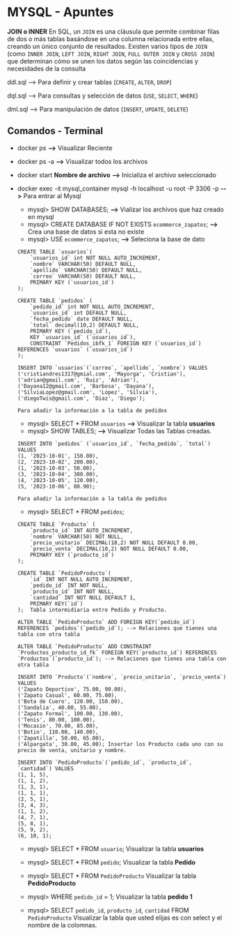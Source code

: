 # MYSQL - Apuntes

**JOIN o INNER** En SQL, un ```JOIN``` es una cláusula que permite combinar filas de dos o más tablas basándose en una columna relacionada entre ellas, creando un único conjunto de resultados. Existen varios tipos de ```JOIN``` (como ```INNER JOIN```, ```LEFT JOIN```, ```RIGHT JOIN```, ```FULL OUTER JOIN``` y ```CROSS JOIN```) que determinan cómo se unen los datos según las coincidencias y necesidades de la consulta

ddl.sql  --> Para definir y crear tablas (```CREATE```, ```ALTER```, ```DROP```)

dql.sql  --> Para consultas y selección de datos (```USE```, ```SELECT```, ```WHERE```)

dml.sql  --> Para manipulación de datos (```INSERT```, ```UPDATE```, ```DELETE```)



## Comandos - Terminal
- docker ps **-->** Visualizar  Reciente
- docker ps -a **-->** Visualizar todos los archivos 
- docker start **Nombre de archivo** **-->** Inicializa el archivo seleccionado
- docker exec -it mysql_container mysql -h localhost -u root -P 3306 -p **-->** Para entrar al Mysql 
    - mysql> SHOW DATABASES; **-->** Vializar los archivos que haz creado en mysql
    - mysql> CREATE DATABASE IF NOT EXISTS `ecommerce_zapatos`; **-->** Crea una base de datos si esta no existe
    - mysql> USE `ecommerce_zapatos`; **-->** Seleciona la base de dato
    ```
    CREATE TABLE `usuarios`(
        `usuarios_id` int NOT NULL AUTO_INCREMENT,
        `nombre` VARCHAR(50) DEFAULT NULL,
        `apellido` VARCHAR(50) DEFAULT NULL,
        `correo` VARCHAR(50) DEFAULT NULL,
        PRIMARY KEY (`usuarios_id`)
    );

    CREATE TABLE `pedidos` (
        `pedido_id` int NOT NULL AUTO_INCREMENT,
        `usuarios_id` int DEFAULT NULL,
        `fecha_pedido` date DEFAULT NULL,
        `total` decimal(10,2) DEFAULT NULL,
        PRIMARY KEY (`pedido_id`),
        KEY `usuarios_id` (`usuarios_id`),
        CONSTRAINT `Pedidos_ibfk_1` FOREIGN KEY (`usuarios_id`) REFERENCES `usuarios` (`usuarios_id`)
    );

    INSERT INTO `usuarios`(`correo`, `apellido`, `nombre`) VALUES
    ('cristiandres1317@gmial.com', 'Mayorga', 'Cristian'),
    ('adrian@gmail.com', 'Ruiz', 'Adrian'),
    ('Dayana12@gmail.com', 'Barbosa', 'Dayana'),
    ('SilviaLopez@gmail.com', 'Lopez', 'Silvia'),
    ('diegoTwis@gmail.com', 'Diaz', 'Diego');

    Para añadir la información a la tabla de pedidos
    ```
    - mysql> SELECT * FROM `usuarios` **-->** Visualizar la tabla **usuarios**
    - mysql> SHOW TABLES;  **-->** Visualizar Todas las Tablas creadas.

    ```
    INSERT INTO `pedidos` (`usuarios_id`, `fecha_pedido`, `total`) VALUES
    (1, '2023-10-01', 150.00),
    (2, '2023-10-02', 200.00),
    (1, '2023-10-03', 50.00),
    (3, '2023-10-04', 300.00),
    (4, '2023-10-05', 120.00),
    (5, '2023-10-06', 80.90); 

    Para añadir la información a la tabla de pedidos
    ```
    - mysql> SELECT * FROM `pedidos`;

    ```
    CREATE TABLE `Producto` (
        `producto_id` INT AUTO_INCREMENT,
        `nombre` VARCHAR(50) NOT NULL,
        `precio_unitario` DECIMAL(10,2) NOT NULL DEFAULT 0.00,
        `precio_venta` DECIMAL(10,2) NOT NULL DEFAULT 0.00,
        PRIMARY KEY (`producto_id`)
    );

    CREATE TABLE `PedidoProducto`(
        `id` INT NOT NULL AUTO_INCREMENT,
        `pedido_id` INT NOT NULL,
        `producto_id` INT NOT NULL,
        `cantidad` INT NOT NULL DEFAULT 1,
        PRIMARY KEY(`id`)
    );  Tabla intermidiaria entre Pedido y Producto.

    ALTER TABLE `PedidoProducto` ADD FOREIGN KEY(`pedido_id`) REFERENCES `pedidos`(`pedido_id`); --> Relaciones que tienes una tabla con otra tabla

    ALTER TABLE `PedidoProducto` ADD CONSTRAINT `Productos_producto_id_fk` FOREIGN KEY(`producto_id`) REFERENCES `Productos`(`producto_id`); --> Relaciones que tienes una tabla con otra tabla

    INSERT INTO `Producto`(`nombre`, `precio_unitario`, `precio_venta`) VALUES
    ('Zapato Deportivo', 75.00, 90.00),
    ('Zapato Casual', 60.00, 75.00),
    ('Bota de Cuero', 120.00, 150.00),
    ('Sandalia', 40.00, 55.00),
    ('Zapato Formal', 100.00, 130.00),
    ('Tenis', 80.00, 100.00),
    ('Mocasin', 70.00, 85.00),
    ('Botin', 110.00, 140.00),
    ('Zapatilla', 50.00, 65.00),
    ('Alpargata', 30.00, 45.00); Insertar los Producto cada uno con su precio de venta, unitario y nombre.

    INSERT INTO `PedidoProducto`(`pedido_id`, `producto_id`, `cantidad`) VALUES
    (1, 1, 5),
    (1, 1, 2),
    (1, 3, 1),
    (1, 1, 1),
    (2, 5, 1),
    (3, 4, 3),
    (1, 1, 2),
    (4, 7, 1),
    (5, 8, 1),
    (5, 9, 2),
    (6, 10, 1);
    ```

    - mysql> SELECT * FROM `usuario`; Visualizar la tabla **usuarios**
    - mysql> SELECT * FROM `pedido`; Visualizar la tabla **Pedido**
    - mysql> SELECT * FROM `PedidoProducto` Visualizar la tabla **PedidoProducto**
    - mysql> WHERE  `pedido_id` = 1; Visualizar la tabla **pedido 1**

    - mysql> SELECT `pedido_id`, `producto_id`, `cantidad` FROM `PedidoProducto` Visualizar la tabla que usted elijas es con select y el nombre de la colomnas.



